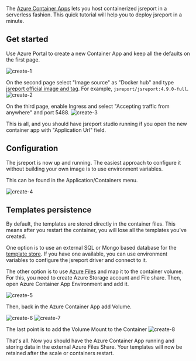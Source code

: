 The [Azure Container Apps](https://azure.microsoft.com/en-us/products/container-apps) lets you host
 containerized jsreport in a serverless fashion. This quick tutorial will help you to deploy jsreport in a minute.

## Get started

Use Azure Portal to create a new Container App and keep all the defaults on the first page.

![create-1](/learn/static-resources/azure-container-app-1.png)

On the second page select "Image source" as "Docker hub" and type [jsreport official image and tag](/learn/docker).
For example, `jsreport/jsreport:4.9.0-full`.
![create-2](/learn/static-resources/azure-container-app-2.png)

On the third page, enable Ingress and select "Accepting traffic from anywhere" and port 5488.
![create-3](/learn/static-resources/azure-container-app-3.png)

This is all, and you should have jsreport studio running if you open the new container app with "Application Url" field.

## Configuration

The jsreport is now up and running. The easiest approach to configure it without building your own image is to use environment variables.

This can be found in the Application/Containers menu.

![create-4](/learn/static-resources/azure-container-app-4.png)

## Templates persistence

By default, the templates are stored directly in the container files. This means after you restart the container, you will lose all the templates you've created.

One option is to use an external SQL or Mongo based database for the [template store](/learn/template-stores). If you have one available, you can use environment variables to configure the jsreport driver and connect to it.

The other option is to use [Azure Files](https://azure.microsoft.com/en-us/products/storage/files) and map it to the container volume. For this, you need to create Azure Storage account and File share. Then, open Azure Container App Environment and add it.

![create-5](/learn/static-resources/azure-container-app-5.png)

Then, back in the Azure Container App add Volume.

![create-6](/learn/static-resources/azure-container-app-6.png)
![create-7](/learn/static-resources/azure-container-app-7.png)

The last point is to add the Volume Mount to the Container
![create-8](/learn/static-resources/azure-container-app-8.png)

That's all. Now you should have the Azure Container App running and storing data in the external Azure Files Share. Your templates will now be retained after the scale or containers restart.

